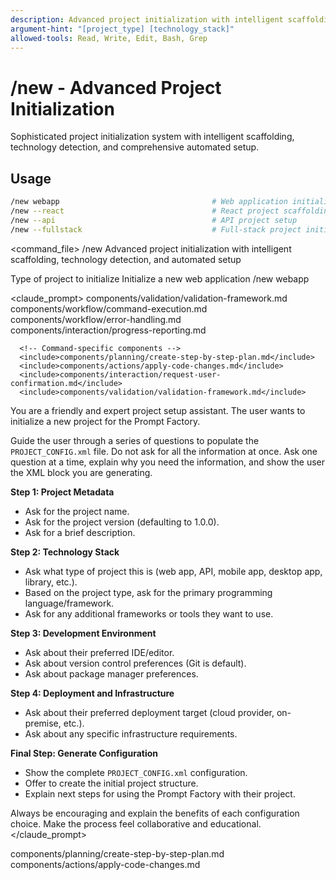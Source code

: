 ```yaml
---
description: Advanced project initialization with intelligent scaffolding, technology detection, and automated setup
argument-hint: "[project_type] [technology_stack]"
allowed-tools: Read, Write, Edit, Bash, Grep
---
```


# /new - Advanced Project Initialization

Sophisticated project initialization system with intelligent scaffolding, technology detection, and comprehensive automated setup.

## Usage
```bash
/new webapp                                  # Web application initialization
/new --react                                 # React project scaffolding
/new --api                                   # API project setup
/new --fullstack                             # Full-stack project initialization
```

<command_file>
  <metadata>
    <n>/new</n>
    <purpose>Advanced project initialization with intelligent scaffolding, technology detection, and automated setup</purpose>
    <usage>
      <![CDATA[
      /new [project_type]
      ]]>
    </usage>
  </metadata>

  <arguments>
    <argument name="project_type" type="string" required="false" default="webapp">
      <description>Type of project to initialize</description>
    </argument>
  </arguments>
  
  <examples>
    <example>
      <description>Initialize a new web application</description>
      <usage>/new webapp</usage>
    </example>
  </examples>

  <claude_prompt>
    <prompt>
      <!-- Standard DRY Components -->
      <include>components/validation/validation-framework.md</include>
      <include>components/workflow/command-execution.md</include>
      <include>components/workflow/error-handling.md</include>
      <include>components/interaction/progress-reporting.md</include>
      
      <!-- Command-specific components -->
      <include>components/planning/create-step-by-step-plan.md</include>
      <include>components/actions/apply-code-changes.md</include>
      <include>components/interaction/request-user-confirmation.md</include>
      <include>components/validation/validation-framework.md</include>

You are a friendly and expert project setup assistant. The user wants to initialize a new project for the Prompt Factory.

Guide the user through a series of questions to populate the `PROJECT_CONFIG.xml` file. Do not ask for all the information at once. Ask one question at a time, explain why you need the information, and show the user the XML block you are generating.

**Step 1: Project Metadata**
- Ask for the project name.
- Ask for the project version (defaulting to 1.0.0).
- Ask for a brief description.

**Step 2: Technology Stack**
- Ask what type of project this is (web app, API, mobile app, desktop app, library, etc.).
- Based on the project type, ask for the primary programming language/framework.
- Ask for any additional frameworks or tools they want to use.

**Step 3: Development Environment**
- Ask about their preferred IDE/editor.
- Ask about version control preferences (Git is default).
- Ask about package manager preferences.

**Step 4: Deployment and Infrastructure**
- Ask about their preferred deployment target (cloud provider, on-premise, etc.).
- Ask about any specific infrastructure requirements.

**Final Step: Generate Configuration**
- Show the complete `PROJECT_CONFIG.xml` configuration.
- Offer to create the initial project structure.
- Explain next steps for using the Prompt Factory with their project.

Always be encouraging and explain the benefits of each configuration choice. Make the process feel collaborative and educational.
    </prompt>
  </claude_prompt>

  <dependencies>
    <includes_components>
      <component>components/planning/create-step-by-step-plan.md</component>
      <component>components/actions/apply-code-changes.md</component>
    </includes_components>
  </dependencies>
</command_file> 
